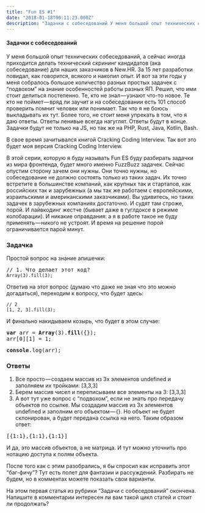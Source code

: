 ```yaml
---
title: "Fun ES #1"
date: "2018-01-18T00:11:23.000Z"
description: "Задачки с собеседований У меня большой опыт технических собеседований, а сейчас иногда приходится делать технический скрининг ка"
---
```


<h4>Задачки с собеседований</h4>
<p>У меня большой опыт технических собеседований, а сейчас иногда приходится делать технический скрининг кандидатов (ака собеседование) для наших заказчиков в New.HR. За 15 лет разработки повидал, как говорится, всякого и накопил опыт. И вот за эти годы у меня собралось большое количество разных простых задачек с “подвохом” на знание особенностей работы разных ЯП. Решил, что ими стоит делиться постепенно. Те, кто не знал — узнают что-то новое. Те кто не поймет — вряд ли заучит и на собеседовании есть 101 способ проверить помнит человек или понимает. Так что я не боюсь выкладывать их тут. Более того, не стоит меня упрекать в том, что я даю ответы. Ответы ленивые всегда нагуглят. Ответы будут в конце. Задачки будут не только на JS, но так же на PHP, Rust, Java, Kotlin, Bash.</p>

<p>В свое время зачитывался книгой Cracking Coding Interview. Так вот это будет моя версия Cracking Coding Interview.</p>
<p>В этой серии, которую я буду называть Fun ES буду разбирать задачки из мира фронтенда, будет много именно FuzzBuzz задачек. Сейчас опустим сторону зачем они нужны. Они точно нужны, но собеседование не должно состоять только из таких задач. Их точно встретите в большинстве компаний, как крупных так и стартапов, как российских так и зарубежных (а мы так же работаем с европейскими, израильскими и американскими заказчиками). Вы удивитесь, но таких задачек в зарубежных компаниях достаточно. И судят там строже, порой. И лайвкодинг жестче (бывает даже в гуглдоксе в режиме колобарации). И никакие оправдания: а я в работе такое не буду применять — никого не устроят. И время на решение порой ограничивается парой минут.</p>
<h3>Задачка</h3>
<p>Простой вопрос на знание апишечки:</p>
<pre>// 1. Что делает этот код?<br><code>Array(3).fill(3);</code></pre>
<p>Ответив на этот вопрос (думаю что даже не зная что это можно догадаться), переходим к вопросу, что будет здесь:</p>
<pre><code>// 2<br>[1, 2, 3].fill(3);</code></pre>
<p>И финально накидываем козырь, что будет в этом случае:</p>
<pre><strong>var</strong> arr = <strong>Array</strong>(3).<strong>fill</strong>({});<br>arr[0][1] = 1;</pre>
<pre><strong>console</strong>.log(arr);</pre>
<h3>Ответы</h3>
<ol>
<li>Все просто — создаем массив из 3х элементов undefined и заполняем их тройками: [3,3,3]</li>
<li>Берем массив чисел и переписываем все элементы на 3: [3,3,3]</li>
<li>А вот тут уже вопрос с “подвохом”, если не знать про передачу объектов по ссылке. Мы создадим массив из 3х элементов undefined и заполним его объектом — {}. Но объект не будет склонирован, а будет передана ссылка на него. Таким образом ответ:</li>
</ol>
<pre>[{1:1},{1:1},{1:1}]</pre>
<p>И да, это массив объектов, а не матрица. И тут можно уточнить про нотацию доступа к полям объекта.</p>
<p>После того как с этим разобрались, я бы спросил как исправить этот “баг-фичу”? Тут есть полет для фантазии и рассуждений. Разбирать не будем, но в комментах можете показать свои варианты.</p>
<p>На этом первая статья из рубрики “Задачи с собеседований” окончена. Напишите в комментарии интересен ли вам такой цикл статей и стоит ли продолжать?</p>


